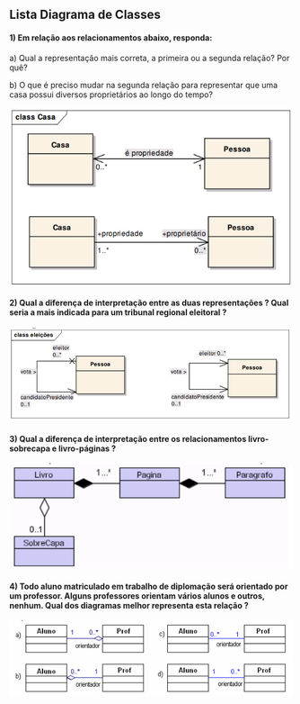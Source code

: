## Lista Diagrama de Classes 

#### 1) Em relação aos relacionamentos abaixo, responda: 
a) Qual a representação mais correta, a primeira ou a segunda relação? Por quê? 

b) O que é preciso mudar na segunda relação para representar que uma casa possui diversos proprietários ao longo do tempo? 

![Diagrama de Classe](https://raw.githubusercontent.com/ICTIN-UFLA/POO-Johnatan-2024-1/main/img/class1.png)


#### 2) Qual a diferença de interpretação entre as duas representações ? Qual seria   a mais indicada para um tribunal regional eleitoral ?

![Diagrama de Classe](https://raw.githubusercontent.com/ICTIN-UFLA/POO-Johnatan-2024-1/main/img/class2.png)

#### 3) Qual a diferença de interpretação entre os relacionamentos livro-sobrecapa e livro-páginas ? 
![Diagrama de Classe](https://raw.githubusercontent.com/ICTIN-UFLA/POO-Johnatan-2024-1/main/img/class3.png)


#### 4) Todo aluno matriculado em trabalho de diplomação  será orientado por um professor. Alguns professores orientam vários alunos e outros, nenhum. Qual dos diagramas melhor representa esta relação ? 
![Diagrama de Classe](https://raw.githubusercontent.com/ICTIN-UFLA/POO-Johnatan-2024-1/main/img/class4.png)
